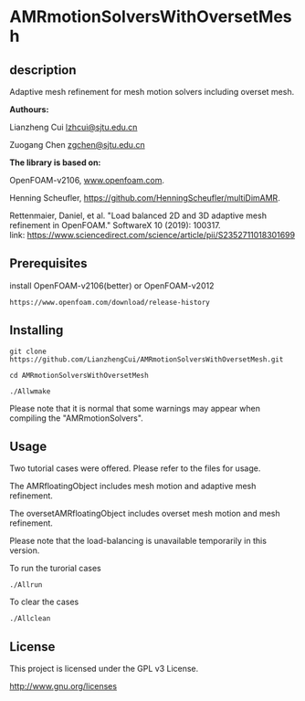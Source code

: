 # AMRmotionSolversWithOversetMesh
## description

Adaptive mesh refinement for mesh motion solvers including overset mesh. 

**Authours:**

Lianzheng Cui lzhcui@sjtu.edu.cn

Zuogang Chen  zgchen@sjtu.edu.cn


**The library is based on:**

OpenFOAM-v2106, www.openfoam.com.

Henning Scheufler, https://github.com/HenningScheufler/multiDimAMR.

Rettenmaier, Daniel, et al. "Load balanced 2D and 3D adaptive mesh refinement in OpenFOAM." SoftwareX 10 (2019): 100317. link: https://www.sciencedirect.com/science/article/pii/S2352711018301699

## Prerequisites
install OpenFOAM-v2106(better) or OpenFOAM-v2012

```https://www.openfoam.com/download/release-history```
## Installing
```git clone https://github.com/LianzhengCui/AMRmotionSolversWithOversetMesh.git```

```cd AMRmotionSolversWithOversetMesh```

```./Allwmake```

Please note that it is normal that some warnings may appear when compiling the "AMRmotionSolvers".

## Usage
Two tutorial cases were offered. Please refer to the files for usage.

The AMRfloatingObject includes mesh motion and adaptive mesh refinement.

The oversetAMRfloatingObject includes overset mesh motion and mesh refinement.

Please note that the load-balancing is unavailable temporarily in this version.

To run the turorial cases

```./Allrun```

To clear the cases

```./Allclean```
## License
This project is licensed under the GPL v3 License.

http://www.gnu.org/licenses
